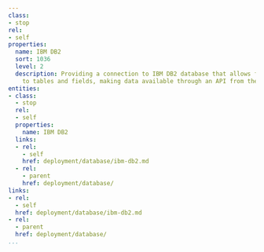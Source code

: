 ```yaml
---
class:
- stop
rel:
- self
properties:
  name: IBM DB2
  sort: 1036
  level: 2
  description: Providing a connection to IBM DB2 database that allows for quick access
    to tables and fields, making data available through an API from the backend database.
entities:
- class:
  - stop
  rel:
  - self
  properties:
    name: IBM DB2
  links:
  - rel:
    - self
    href: deployment/database/ibm-db2.md
  - rel:
    - parent
    href: deployment/database/
links:
- rel:
  - self
  href: deployment/database/ibm-db2.md
- rel:
  - parent
  href: deployment/database/
...
```

